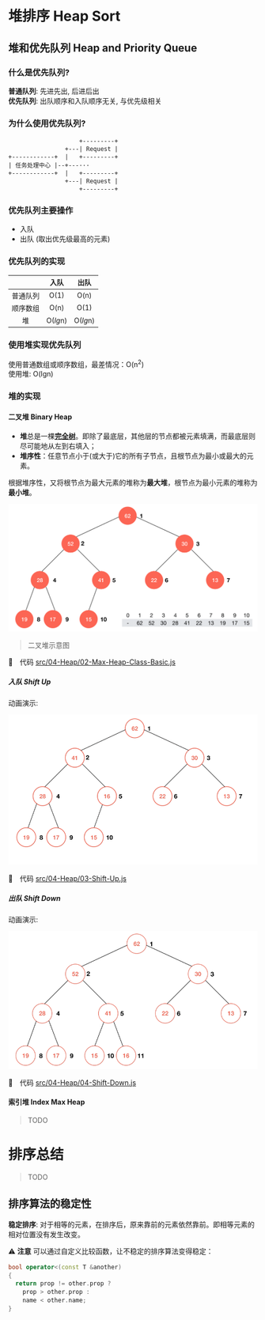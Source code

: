 # 堆排序 Heap Sort

## 堆和优先队列 Heap and Priority Queue

### 什么是优先队列?

**普通队列**: 先进先出, 后进后出<br>
**优先队列**: 出队顺序和入队顺序无关, 与优先级相关

### 为什么使用优先队列?

```
                    +---------+
                +---| Request |
+------------+  |   +---------+
| 任务处理中心 |--+---···
+------------+  |   +---------+
                +---| Request |
                    +---------+
```

### 优先队列主要操作

- 入队
- 出队 (取出优先级最高的元素)

### 优先队列的实现

|         | 入队      | 出队     |
|:-------:|:--------:|:--------:|
| 普通队列 | O(1)     | O(n)     |
| 顺序数组 | O(n)     | O(1)     |
| 堆      | O(*lg*n) | O(*lg*n) |

### 使用堆实现优先队列

使用普通数组或顺序数组，最差情况：O(n<sup>2</sup>)<br>
使用堆: O(lgn)

### 堆的实现

#### 二叉堆 Binary Heap

- **堆**总是一棵[**完全树**](https://zh.wikipedia.org/wiki/%E5%AE%8C%E5%85%A8%E4%BA%8C%E5%8F%89%E6%A0%91)。即除了最底层，其他层的节点都被元素填满，而最底层则尽可能地从左到右填入；
- **堆序性**：任意节点小于(或大于)它的所有子节点，且根节点为最小或最大的元素。

根据堆序性，又将根节点为最大元素的堆称为**最大堆**，根节点为最小元素的堆称为**最小堆**。

![Binary Heap](assets/BinaryHeap.png)

> 二叉堆示意图

🔗&emsp;代码 [src/04-Heap/02-Max-Heap-Class-Basic.js](../src/04-Heap/02-Max-Heap-Class-Basic.js)

##### 入队 Shift Up

动画演示:

![ShiftUp](assets/ShiftUp.gif)

🔗&emsp;代码 [src/04-Heap/03-Shift-Up.js](../src/04-Heap/03-Shift-Up.js)

##### 出队 Shift Down

动画演示:

![ShiftDown](assets/ShiftDown.gif)

🔗&emsp;代码 [src/04-Heap/04-Shift-Down.js](../src/04-Heap/04-Shift-Down.js)

#### 索引堆 Index Max Heap

> TODO

# 排序总结

> TODO

## 排序算法的稳定性

**稳定排序**: 对于相等的元素，在排序后，原来靠前的元素依然靠前。即相等元素的相对位置没有发生改变。

⚠️ **注意** 可以通过自定义比较函数，让不稳定的排序算法变得稳定：

```c++
bool operator<(const T &another)
{
  return prop != other.prop ?
    prop > other.prop :
    name < other.name;
}
```
